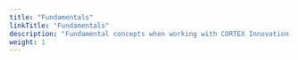 ```yaml
---
title: "Fundamentals"
linkTitle: "Fundamentals"
description: "Fundamental concepts when working with CORTEX Innovation."
weight: 1
---
```

